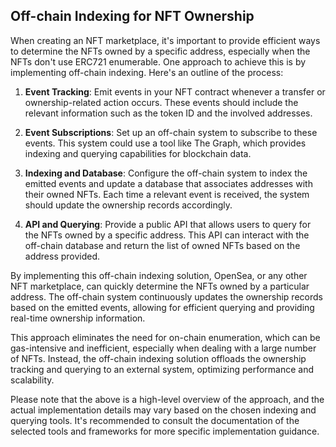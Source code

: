 ## Off-chain Indexing for NFT Ownership

When creating an NFT marketplace, it's important to provide efficient ways to determine the NFTs owned by a specific address, especially when the NFTs don't use ERC721 enumerable. One approach to achieve this is by implementing off-chain indexing. Here's an outline of the process:

1. **Event Tracking**: Emit events in your NFT contract whenever a transfer or ownership-related action occurs. These events should include the relevant information such as the token ID and the involved addresses.

2. **Event Subscriptions**: Set up an off-chain system to subscribe to these events. This system could use a tool like The Graph, which provides indexing and querying capabilities for blockchain data.

3. **Indexing and Database**: Configure the off-chain system to index the emitted events and update a database that associates addresses with their owned NFTs. Each time a relevant event is received, the system should update the ownership records accordingly.

4. **API and Querying**: Provide a public API that allows users to query for the NFTs owned by a specific address. This API can interact with the off-chain database and return the list of owned NFTs based on the address provided.

By implementing this off-chain indexing solution, OpenSea, or any other NFT marketplace, can quickly determine the NFTs owned by a particular address. The off-chain system continuously updates the ownership records based on the emitted events, allowing for efficient querying and providing real-time ownership information.

This approach eliminates the need for on-chain enumeration, which can be gas-intensive and inefficient, especially when dealing with a large number of NFTs. Instead, the off-chain indexing solution offloads the ownership tracking and querying to an external system, optimizing performance and scalability.

Please note that the above is a high-level overview of the approach, and the actual implementation details may vary based on the chosen indexing and querying tools. It's recommended to consult the documentation of the selected tools and frameworks for more specific implementation guidance.
